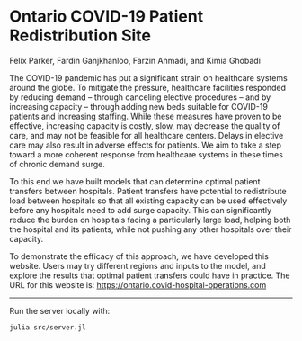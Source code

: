 # Ontario COVID-19 Patient Redistribution Site
Felix Parker, Fardin Ganjkhanloo, Farzin Ahmadi, and Kimia Ghobadi

The COVID-19 pandemic has put a significant strain on healthcare systems around the globe. To mitigate the pressure, healthcare facilities responded by reducing demand – through canceling elective procedures – and by increasing capacity – through adding new beds suitable for COVID-19 patients and increasing staffing. While these measures have proven to be effective, increasing capacity is costly, slow, may decrease the quality of care, and may not be feasible for all healthcare centers. Delays in elective care may also result in adverse effects for patients. We aim to take a step toward a more coherent response from healthcare systems in these times of chronic demand surge.

To this end we have built models that can determine optimal patient transfers between hospitals. Patient transfers have potential to redistribute load between hospitals so that all existing capacity can be used effectively before any hospitals need to add surge capacity. This can significantly reduce the burden on hospitals facing a particularly large load, helping both the hospital and its patients, while not pushing any other hospitals over their capacity.

To demonstrate the efficacy of this approach, we have developed this website. Users may try different regions and inputs to the model, and explore the results that optimal patient transfers could have in practice.
The URL for this website is: https://ontario.covid-hospital-operations.com

---

Run the server locally with:
```
julia src/server.jl
```

